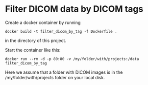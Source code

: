 # Filter DICOM data by DICOM tags

Create a docker container by running
```
docker build -t filter_dicom_by_tag -f Dockerfile .
```
in the directory of this project.

Start the container like this:
```
docker run --rm -d -p 80:80 -v /my/folder/with/projects:/data filter_dicom_by_tag 
```
Here we assume that a folder with DICOM images is in the /my/folder/with/projects folder on your local disk.